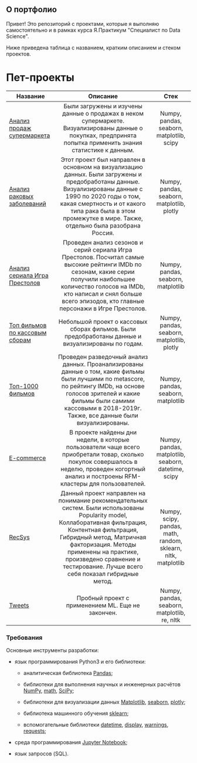 ## О портфолио
Привет! Это репозиторий с проектами, которые я выполняю самостоятельно и в рамках курса Я.Практикум "Специалист по Data Science".

Ниже приведена таблица с названием, кратким описанием и стеком проектов. 

# Пет-проекты
Название|Описание | Стек
-----------|:-------:|:--------: 
[Анализ продаж супермаркета](https://github.com/QuantumFluxx/Code-example/tree/main/Pet-projects/SuperMarket_Dataset)| Были загружены и изучены данные о продажах в неком супермаркете. Визуализированы данные о покупках, предпринята попытка применить знания статистике к данным. | Numpy, pandas, seaborn, matplotlib, scipy
[Анализ раковых заболеваний](https://github.com/QuantumFluxx/pet_projects/tree/main/Cancer_analysis)| Этот проект был направлен в основном на визуализацию данных. Были загружены и предобработаны данные. Визуализированы данные с 1990 по 2020 годы о том, какая смертность и от какого типа рака была в этом промежутке в мире. Также, отдельно была разобрана Россия. | Numpy, pandas, seaborn, matplotlib, plotly
[Анализ сериала Игра Престолов](https://github.com/QuantumFluxx/pet_projects/tree/main/Game_of_thrones_episodes_analysis)|Проведен анализ сезонов и серий сериала Игра Престолов. Посчитал самые высокие рейтинги IMDb по сезонам, какие серии получили наибольшее количество голосов на IMDb, кто написал и снял больше всего эпизодов, кто главные персонажи в Игре Престолов. | Numpy, pandas, seaborn, matplotlib
[Топ фильмов по кассовым сборам](https://github.com/QuantumFluxx/pet_projects/tree/main/Top_grossing_movies)| Небольшой проект о кассовых сборах фильмов. Были предобработаны данные и визуализированы по годам.| Numpy, pandas, seaborn, matplotlib, plotly
[Топ-1000 фильмов](https://github.com/QuantumFluxx/pet_projects/tree/main/Top_1000_movies)| Проведен разведочный анализ данных. Проанализированы данные о том, какие фильмы были лучшими по metascore, по рейтингу IMDb, на основе голосов зрителей и какие фильмы были самими кассовыми в 2018-2019г. Также, все данные были визуализированы. | Numpy, pandas, seaborn, matplotlib
[E-commerce](https://github.com/QuantumFluxx/pet_projects/tree/main/E-commerce) | В проекте найдены дни недели, в которые пользователи чаще всего приобретали товар, сколько покупок совершалось в неделю, проведен когортный анализ и построены RFM-кластеры для пользователей. | Numpy, pandas, matplotlib, seaborn, datetime, scipy
[RecSys](https://github.com/QuantumFluxx/pet_projects/tree/main/Recommender%20Systems) | Данный проект направлен на понимание рекомендательных систем. Были использованы Popularity model, Коллаборативная фильтрация, Контентная фильтрация, Гибридный метод, Матричная факторизация. Методы применены на практике, произведено сравнение и тестирование. Лучше всего себя показал гибридные метод. | Numpy, scipy, pandas, math, random, sklearn, nltk, matplotlib
[Tweets](https://github.com/QuantumFluxx/Code-example/tree/main/Pet-projects/Tweets)|Пробный проект с применением ML. Еще не закончен. | Numpy, pandas, seaborn, matplotlib, re, nltk



### Требования

Основные инструменты разработки:

* язык программирования Python3 и его библиотеки:

    + аналитическая библиотека [Pandas](https://pandas.pydata.org/);

    + библиотеки для выполнения научных и инженерных расчётов [NumPy](https://numpy.org/), [math](https://docs.python.org/3/library/math.html), [SciPy](https://scipy.org/);

    + библиотеки для визуализации данных [Matplotlib](https://matplotlib.org/), [seaborn](https://seaborn.pydata.org/), [plotly](https://plotly.com/python/);

    + библиотека машинного обучения [sklearn](https://www.sklearn.org/);

    + вспомогательные библиотеки [datetime](https://docs.python.org/3/library/datetime.html), [display](https://ipython.org/ipython-doc/3/api/generated/IPython.display.html), [warnings](https://docs.python.org/3/library/warnings.html), [requests](https://pythonru.com/biblioteki/kratkoe-rukovodstvo-po-biblioteke-python-requests);

* среда программирования [Jupyter Notebook](https://jupyter.org/);

* язык запросов (SQL).
